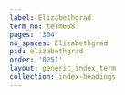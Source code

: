 ```yaml
---
label: Elizabethgrad
term_no: term608
pages: '304'
no_spaces: Elizabethgrad
pid: elizabethgrad
order: '0251'
layout: generic_index_term
collection: index-headings
---
```

